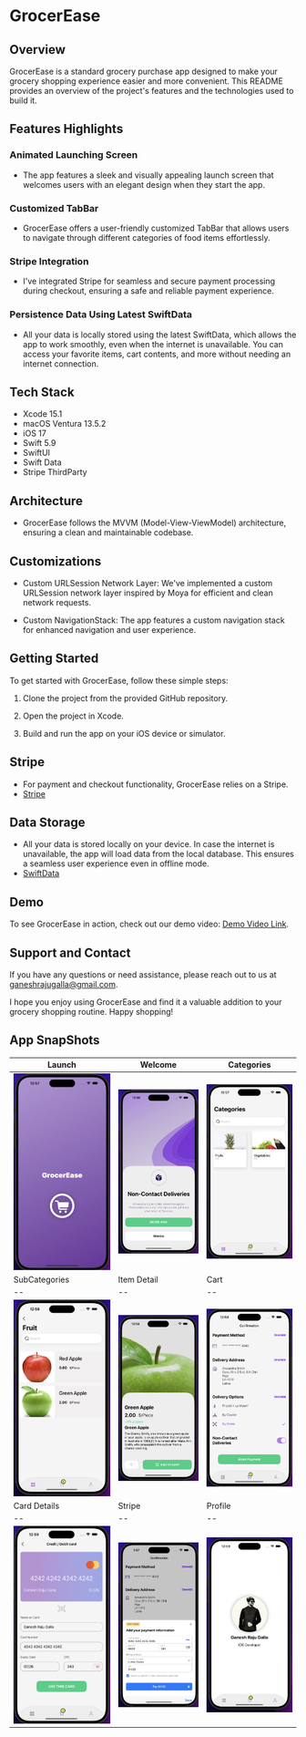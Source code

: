 
# GrocerEase

## Overview

GrocerEase is a standard grocery purchase app designed to make your grocery shopping experience easier and more convenient. This README provides an overview of the project's features and the technologies used to build it.

## Features Highlights

### Animated Launching Screen
- The app features a sleek and visually appealing launch screen that welcomes users with an elegant design when they start the app.

### Customized TabBar
- GrocerEase offers a user-friendly customized TabBar that allows users to navigate through different categories of food items effortlessly.

### Stripe Integration
- I've integrated Stripe for seamless and secure payment processing during checkout, ensuring a safe and reliable payment experience.


### Persistence Data Using Latest SwiftData
- All your data is locally stored using the latest SwiftData, which allows the app to work smoothly, even when the internet is unavailable. You can access your favorite items, cart contents, and more without needing an internet connection.

## Tech Stack

- Xcode 15.1
- macOS Ventura 13.5.2
- iOS 17
- Swift 5.9
- SwiftUI
- Swift Data
- Stripe ThirdParty

## Architecture

- GrocerEase follows the MVVM (Model-View-ViewModel) architecture, ensuring a clean and maintainable codebase.

## Customizations

- Custom URLSession Network Layer: We've implemented a custom URLSession network layer inspired by Moya for efficient and clean network requests.

- Custom NavigationStack: The app features a custom navigation stack for enhanced navigation and user experience.

## Getting Started

To get started with GrocerEase, follow these simple steps:

1. Clone the project from the provided GitHub repository.

2. Open the project in Xcode.

3. Build and run the app on your iOS device or simulator.

## Stripe

- For payment and checkout functionality, GrocerEase relies on a Stripe.
- [Stripe](https://stripe.com/docs/libraries/ios)

## Data Storage

- All your data is stored locally on your device. In case the internet is unavailable, the app will load data from the local database. This ensures a seamless user experience even in offline mode.
- [SwiftData](https://developer.apple.com/xcode/swiftdata/)

## Demo

To see GrocerEase in action, check out our demo video: [Demo Video Link](https://drive.google.com/drive/folders/1yeeI18U0cGxDnRgJj4TqvPDNmwPfmn5d?usp=sharing).

## Support and Contact

If you have any questions or need assistance, please reach out to us at ganeshrajugalla@gmail.com.

I hope you enjoy using GrocerEase and find it a valuable addition to your grocery shopping routine. Happy shopping!

## App SnapShots
| Launch | Welcome | Categories |
| -- | -- | -- |
| ![Launch](GrocerEase/Media/Launch.png) | ![Welcome](GrocerEase/Media/Welcome.png) | ![Categories](GrocerEase/Media/Categories.png) 
| SubCategories | Item Detail | Cart |
| -- | -- | -- |
| ![SubCategories](GrocerEase/Media/SubCategory.png) | ![Item Detail](GrocerEase/Media/Detail.png) | ![Payment](GrocerEase/Media/PaymentConfirmation.png)
| Card Details | Stripe | Profile |
| -- | -- | -- |
| ![Card Details](GrocerEase/Media/CardDetails.png)  |  ![Stripe](GrocerEase/Media/Stripe.png) | ![Profile](GrocerEase/Media/Profile.png) 



